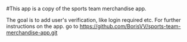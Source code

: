 
#This app is a copy of the sports team merchandise app.

The goal is to add user's verification, like login required etc.
For further instructions on the app. go to
https://github.com/BorisVV/sports-team-merchandise-app.git
